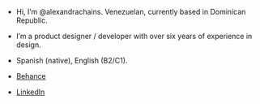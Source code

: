 - Hi, I’m @alexandrachains. Venezuelan, currently based in Dominican Republic.
- I’m a product designer / developer with over six years of experience in design.
- Spanish (native), English (B2/C1).

- [Behance](https://www.behance.net/alexandrachains)
- [LinkedIn](https://www.linkedin.com/in/alexandrachainss/)
